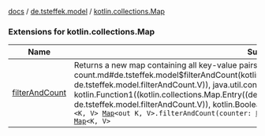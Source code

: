 [docs](../../index.md) / [de.tsteffek.model](../index.md) / [kotlin.collections.Map](./index.md)

### Extensions for kotlin.collections.Map

| Name | Summary |
|---|---|
| [filterAndCount](filter-and-count.md) | Returns a new map containing all key-value pairs matching the given [predicate](filter-and-count.md#de.tsteffek.model$filterAndCount(kotlin.collections.Map((de.tsteffek.model.filterAndCount.K, de.tsteffek.model.filterAndCount.V)), java.util.concurrent.atomic.LongAdder, kotlin.Function1((kotlin.collections.Map.Entry((de.tsteffek.model.filterAndCount.K, de.tsteffek.model.filterAndCount.V)), kotlin.Boolean)))/predicate) while counting every *mismatch*`fun <K, V> `[`Map`](https://kotlinlang.org/api/latest/jvm/stdlib/kotlin.collections/-map/index.html)`<out K, V>.filterAndCount(counter: `[`LongAdder`](https://docs.oracle.com/javase/8/docs/api/java/util/concurrent/atomic/LongAdder.html)`, predicate: (`[`Entry`](https://kotlinlang.org/api/latest/jvm/stdlib/kotlin.collections/-map/-entry/index.html)`<K, V>) -> `[`Boolean`](https://kotlinlang.org/api/latest/jvm/stdlib/kotlin/-boolean/index.html)`): `[`Map`](https://kotlinlang.org/api/latest/jvm/stdlib/kotlin.collections/-map/index.html)`<K, V>` |
